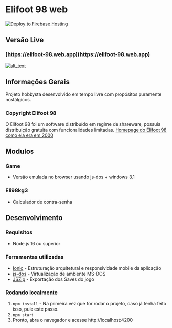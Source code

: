 # Elifoot 98 web
[![Deploy to Firebase Hosting](https://github.com/jlcvp/elifoot98web/actions/workflows/firebase-hosting-merge.yml/badge.svg)](https://github.com/jlcvp/elifoot98web/actions/workflows/firebase-hosting-merge.yml)

## Versão Live 
### [https://elifoot-98.web.app](https://elifoot-98.web.app)
[<img alt="alt_text" src="https://github.com/jlcvp/elifoot98web/assets/2317417/ed9337b7-bc92-40f9-8434-019ccd4dad5f" />](https://elifoot-98.web.app)  

## Informações Gerais
Projeto hobbysta desenvolvido em tempo livre com propósitos puramente nostálgicos.  
### Copyright Elifoot 98
O Elifoot 98 foi um software distribuído em regime de shareware, possuia distribuição gratuita com funcionalidades limitadas.
[Homepage do Elifoot 98 como ela era em 2000](https://web.archive.org/web/20010124090300/http://www.ip.pt/~ip213368/)

## Modulos
### Game
- Versão emulada no browser usando js-dos + windows 3.1
### Eli98kg3
- Calculador de contra-senha

## Desenvolvimento
### Requisitos
- Node.js 16 ou superior

### Ferramentas utilizadas
- [Ionic](https://ionic.io/) - Estruturação arquitetural e responsividade mobile da aplicação
- [js-dos](https://js-dos.com/) - Virtualização de ambiente MS-DOS
- [JSZip](https://stuk.github.io/jszip/) - Exportação dos Saves do jogo

### Rodando localmente
1. `npm install` - Na primeira vez que for rodar o projeto, caso já tenha feito isso, pule este passo.
2. `npm start`
3. Pronto, abra o navegador e acesse http://localhost:4200
